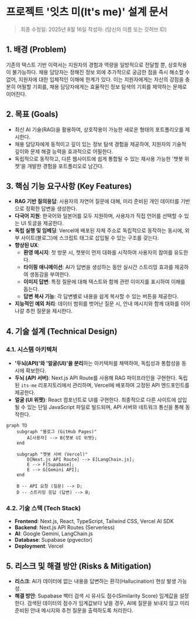 
# 프로젝트 '잇츠 미(It's me)' 설계 문서

> 최종 수정일: 2025년 8월 16일
> 작성자: (당신의 이름 또는 깃허브 ID)

## 1. 배경 (Problem)

기존의 텍스트 기반 이력서는 지원자의 경험과 역량을 일방적으로 전달할 뿐, 상호작용이 불가능하다. 채용 담당자는 정해진 정보 외에 추가적으로 궁금한 점을 즉시 해소할 수 없어, 지원자에 대한 입체적인 이해에 한계가 있다. 이는 지원자에게는 자신의 강점을 충분히 어필할 기회를, 채용 담당자에게는 효율적인 정보 탐색의 기회를 제약하는 문제로 이어진다.

## 2. 목표 (Goals)

-   최신 AI 기술(RAG)을 활용하여, 상호작용이 가능한 새로운 형태의 포트폴리오를 제시한다.
-   채용 담당자에게 동적이고 깊이 있는 정보 탐색 경험을 제공하여, 지원자의 기술적 깊이와 문제 해결 능력을 효과적으로 어필한다.
-   독립적으로 동작하고, 다른 웹사이트에 쉽게 통합될 수 있는 재사용 가능한 '챗봇 위젯'을 개발한 경험을 포트폴리오로 남긴다.

## 3. 핵심 기능 요구사항 (Key Features)

-   **RAG 기반 질의응답**: 사용자의 자연어 질문에 대해, 미리 준비된 개인 데이터를 기반으로 정확한 답변을 생성한다.
-   **다국어 지원**: 한국어와 일본어를 모두 지원하며, 사용자가 직접 언어를 선택할 수 있는 UI 토글을 제공한다.
-   **독립 실행 및 임베딩**: Vercel에 배포된 자체 주소로 독립적으로 동작하는 동시에, 외부 사이트(블로그)에 스크립트 태그로 삽입될 수 있는 구조를 갖는다.
-   **향상된 UX**:
    -   **환영 메시지**: 첫 방문 시, 챗봇이 먼저 대화를 시작하여 사용자의 참여를 유도한다.
    -   **타이핑 애니메이션**: AI가 답변을 생성하는 동안 실시간 스트리밍 효과를 제공하여 생동감을 부여한다.
    -   **이미지 답변**: 특정 질문에 대해 텍스트와 함께 관련 이미지를 표시하여 이해를 돕는다.
    -   **답변 복사 기능**: 각 답변별로 내용을 쉽게 복사할 수 있는 버튼을 제공한다.
-   **지능적인 예외 처리**: 데이터 범위를 벗어난 질문 시, 안내 메시지와 함께 대화를 이어나갈 추천 질문을 제시한다.

## 4. 기술 설계 (Technical Design)

### 4.1. 시스템 아키텍처

-   **'두뇌(API)'와 '얼굴(UI)'을 분리**하는 아키텍처를 채택하여, 독립성과 통합성을 동시에 확보한다.
-   **두뇌 (API 서버)**: Next.js API Route를 사용해 RAG 파이프라인을 구현한다. 독립된 `its-me` 리포지토리에서 관리하며, Vercel에 배포하여 고정된 API 엔드포인트를 제공한다.
-   **얼굴 (UI 위젯)**: React 컴포넌트로 UI를 구현한다. 최종적으로 다른 사이트에 삽입될 수 있는 단일 JavaScript 파일로 빌드되며, API 서버와 네트워크 통신을 통해 동작한다.

```mermaid
graph TD
    subgraph "블로그 (GitHub Pages)"
        A[사용자] --> B{챗봇 UI 위젯};
    end

    subgraph "챗봇 서버 (Vercel)"
        D[Next.js API Route] --> E[LangChain.js];
        E --> F[Supabase];
        E --> G[Gemini API];
    end

    B -- API 요청 (질문) --> D;
    D -- 스트리밍 응답 (답변) --> B;
```

### 4.2. 기술 스택 (Tech Stack)

  - **Frontend**: Next.js, React, TypeScript, Tailwind CSS, Vercel AI SDK
  - **Backend**: Next.js API Routes (Serverless)
  - **AI**: Google Gemini, LangChain.js
  - **Database**: Supabase (pgvector)
  - **Deployment**: Vercel

## 5. 리스크 및 해결 방안 (Risks & Mitigation)

  - **리스크**: AI가 데이터에 없는 내용을 답변하는 환각(Hallucination) 현상 발생 가능성.
  - **해결 방안**: Supabase 벡터 검색 시 유사도 점수(Similarity Score) 임계값을 설정한다. 검색된 데이터의 점수가 임계값보다 낮을 경우, AI에 질문을 보내지 않고 미리 준비된 안내 메시지와 추천 질문을 출력하도록 처리한다.